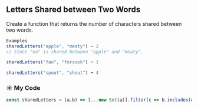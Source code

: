 ## Letters Shared between Two Words

Create a function that returns the number of characters shared between two words.
```js
Examples
sharedLetters("apple", "meaty") ➞ 2
// Since "ea" is shared between "apple" and "meaty".

sharedLetters("fan", "forsook") ➞ 1

sharedLetters("spout", "shout") ➞ 4
```
### :sunny: My Code
```js
const sharedLetters = (a,b) => [...new Set(a)].filter(c => b.includes(c)).length;
```

